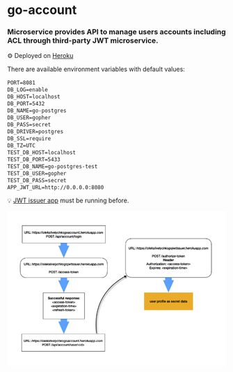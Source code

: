 # go-account

### Microservice provides API to manage users accounts including ACL through third-party JWT microservice.

⚙️ Deployed on <a href="https://oleksiivelychkogoaccount.herokuapp.com">Heroku</a>

There are available environment variables with default values:
```
PORT=8081
DB_LOG=enable
DB_HOST=localhost
DB_PORT=5432
DB_NAME=go-postgres
DB_USER=gopher
DB_PASS=secret
DB_DRIVER=postgres
DB_SSL=require
DB_TZ=UTC
TEST_DB_HOST=localhost
TEST_DB_PORT=5433
TEST_DB_NAME=go-postgres-test
TEST_DB_USER=gopher
TEST_DB_PASS=secret
APP_JWT_URL=http://0.0.0.0:8080
```

💡 <a href="https://github.com/oleksiivelychko/go-jwt-issuer">JWT issuer app</a> must be running before.

![how it works](.http-requests/readme.png)
